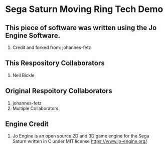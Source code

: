 # Sega Saturn Moving Ring Tech Demo
## This piece of software was written using the Jo Engine Software.
1. Credit and forked from: johannes-fetz

## This Respository Collaborators
1. Neil Bickle
## Original Respoitory Collaborators
1. johannes-fetz
2. Multiple Collaborators

## Engine Credit
1. Jo Engine is an open source 2D and 3D game engine for the Sega Saturn written in C under MIT license https://www.jo-engine.org/
